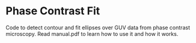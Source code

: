 # Phase Contrast Fit
Code to detect contour and fit ellipses over GUV data from phase contrast microscopy.
Read manual.pdf to learn how to use it and how it works.
